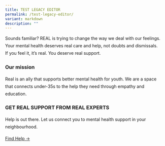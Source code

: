 ```yaml
---
title: TEST LEGACY EDITOR
permalink: /test-legacy-editor/
variant: markdown
description: ""
---
```

<p style="line-height:1.5rem;">Sounds familiar? REAL is trying to change the way we deal with our feelings.
Your mental health deserves real care and help, not doubts and dismissals.
If you feel it, it’s real. You deserve real support.</p>

### **Our mission**
<p style="margin-top:0px; line-height:1.5rem">Real is an ally that supports better mental health for youth. We are a space that connects under-35s to the help they need through empathy and education.</p>

### **GET REAL SUPPORT FROM REAL EXPERTS**
<p style="margin-top:0px; line-height:1.5rem;">Help is out there. Let us connect you to mental health support in your neighbourhood.</p>

<a href="https://placehold.co/" style="margin-top:0px; line-height:1.5rem;">Find Help →</a>